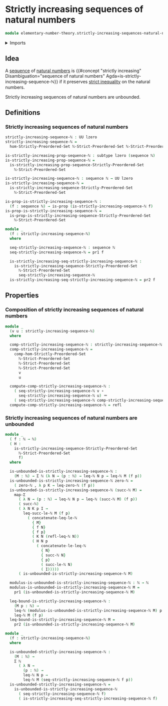 # Strictly increasing sequences of natural numbers

```agda
module elementary-number-theory.strictly-increasing-sequences-natural-numbers where
```

<details><summary>Imports</summary>

```agda
open import elementary-number-theory.inequality-natural-numbers
open import elementary-number-theory.natural-numbers
open import elementary-number-theory.strict-inequality-natural-numbers
open import elementary-number-theory.well-ordering-principle-natural-numbers

open import foundation.dependent-pair-types
open import foundation.empty-types
open import foundation.function-types
open import foundation.functoriality-dependent-pair-types
open import foundation.identity-types
open import foundation.negation
open import foundation.propositions
open import foundation.sequences
open import foundation.subtypes
open import foundation.universe-levels

open import order-theory.strict-order-preserving-maps
open import order-theory.strictly-increasing-sequences-strictly-preordered-sets
```

</details>

## Idea

A [sequence](foundation.sequences.md) of
[natural numbers](elementary-number-theory.natural-numbers.md) is
{{#concept "strictly increasing" Disambiguation="sequence of natural numbers" Agda=is-strictly-increasing-sequence-ℕ}}
if it preserves
[strict inequality](elementary-number-theory.strict-inequality-natural-numbers.md)
on the natural numbers.

Strictly increasing sequences of natural numbers are unbounded.

## Definitions

### Strictly increasing sequences of natural numbers

```agda
strictly-increasing-sequence-ℕ : UU lzero
strictly-increasing-sequence-ℕ =
  hom-Strictly-Preordered-Set ℕ-Strict-Preordered-Set ℕ-Strict-Preordered-Set

is-strictly-increasing-prop-sequence-ℕ : subtype lzero (sequence ℕ)
is-strictly-increasing-prop-sequence-ℕ =
  is-strictly-increasing-prop-sequence-Strictly-Preordered-Set
    ℕ-Strict-Preordered-Set

is-strictly-increasing-sequence-ℕ : sequence ℕ → UU lzero
is-strictly-increasing-sequence-ℕ =
  is-strictly-increasing-sequence-Strictly-Preordered-Set
    ℕ-Strict-Preordered-Set

is-prop-is-strictly-increasing-sequence-ℕ :
  (f : sequence ℕ) → is-prop (is-strictly-increasing-sequence-ℕ f)
is-prop-is-strictly-increasing-sequence-ℕ =
  is-prop-is-strictly-increasing-sequence-Strictly-Preordered-Set
    ℕ-Strict-Preordered-Set
```

```agda
module _
  (f : strictly-increasing-sequence-ℕ)
  where

  seq-strictly-increasing-sequence-ℕ : sequence ℕ
  seq-strictly-increasing-sequence-ℕ = pr1 f

  is-strictly-increasing-seq-strictly-increasing-sequence-ℕ :
    is-strictly-increasing-sequence-Strictly-Preordered-Set
      ℕ-Strict-Preordered-Set
      seq-strictly-increasing-sequence-ℕ
  is-strictly-increasing-seq-strictly-increasing-sequence-ℕ = pr2 f
```

## Properties

### Composition of strictly increasing sequences of natural numbers

```agda
module _
  (v u : strictly-increasing-sequence-ℕ)
  where

  comp-strictly-increasing-sequence-ℕ : strictly-increasing-sequence-ℕ
  comp-strictly-increasing-sequence-ℕ =
    comp-hom-Strictly-Preordered-Set
      ℕ-Strict-Preordered-Set
      ℕ-Strict-Preordered-Set
      ℕ-Strict-Preordered-Set
      v
      u

  compute-comp-strictly-increasing-sequence-ℕ :
    ( seq-strictly-increasing-sequence-ℕ v ∘
      seq-strictly-increasing-sequence-ℕ u) ＝
    ( seq-strictly-increasing-sequence-ℕ comp-strictly-increasing-sequence-ℕ)
  compute-comp-strictly-increasing-sequence-ℕ = refl
```

### Strictly increasing sequences of natural numbers are unbounded

```agda
module _
  ( f : ℕ → ℕ)
  ( H :
    is-strictly-increasing-sequence-Strictly-Preordered-Set
      ℕ-Strict-Preordered-Set
      f)
  where

  is-unbounded-is-strictly-increasing-sequence-ℕ :
    (M : ℕ) → Σ ℕ (λ N → (p : ℕ) → leq-ℕ N p → leq-ℕ M (f p))
  is-unbounded-is-strictly-increasing-sequence-ℕ zero-ℕ =
    ( zero-ℕ , λ p K → leq-zero-ℕ (f p))
  is-unbounded-is-strictly-increasing-sequence-ℕ (succ-ℕ M) =
    map-Σ
      ( λ N → (p : ℕ) → leq-ℕ N p → leq-ℕ (succ-ℕ M) (f p))
      ( succ-ℕ)
      ( λ N K p I →
        leq-succ-le-ℕ M (f p)
          ( concatenate-leq-le-ℕ
            { M}
            { f N}
            { f p}
            ( K N (refl-leq-ℕ N))
            ( H N p
              ( concatenate-le-leq-ℕ
                { N}
                { succ-ℕ N}
                { p}
                ( succ-le-ℕ N)
                ( I)))))
      ( is-unbounded-is-strictly-increasing-sequence-ℕ M)

  modulus-is-unbounded-is-strictly-increasing-sequence-ℕ : ℕ → ℕ
  modulus-is-unbounded-is-strictly-increasing-sequence-ℕ M =
    pr1 (is-unbounded-is-strictly-increasing-sequence-ℕ M)

  leq-bound-is-strictly-increasing-sequence-ℕ :
    (M p : ℕ) →
    leq-ℕ (modulus-is-unbounded-is-strictly-increasing-sequence-ℕ M) p →
    leq-ℕ M (f p)
  leq-bound-is-strictly-increasing-sequence-ℕ M =
    pr2 (is-unbounded-is-strictly-increasing-sequence-ℕ M)
```

```agda
module _
  (f : strictly-increasing-sequence-ℕ)
  where

  is-unbounded-strictly-increasing-sequence-ℕ :
    (M : ℕ) →
    Σ ℕ
      ( λ N →
        (p : ℕ) →
        leq-ℕ N p →
        leq-ℕ M (seq-strictly-increasing-sequence-ℕ f p))
  is-unbounded-strictly-increasing-sequence-ℕ =
    is-unbounded-is-strictly-increasing-sequence-ℕ
      ( seq-strictly-increasing-sequence-ℕ f)
      ( is-strictly-increasing-seq-strictly-increasing-sequence-ℕ f)
```
